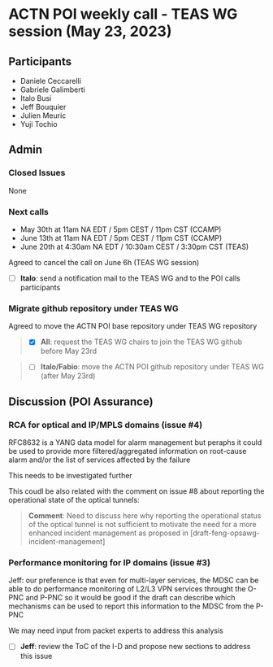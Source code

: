 # ACTN POI weekly call - TEAS WG session  (May 23, 2023)

## Participants

- Daniele Ceccarelli
- Gabriele Galimberti
- Italo Busi
- Jeff Bouquier
- Julien Meuric
- Yuji Tochio

## Admin

### Closed Issues

None

### Next calls

- May 30th at 11am NA EDT / 5pm CEST / 11pm CST (CCAMP)
- June 13th at 11am NA EDT / 5pm CEST / 11pm CST (CCAMP)
- June 20th at 4:30am NA EDT / 10:30am CEST / 3:30pm CST (TEAS)

Agreed to cancel the call on June 6h (TEAS WG session)

- [ ] **Italo**: send a notification mail to the TEAS WG and to the POI calls participants

### Migrate github repository under TEAS WG

Agreed to move the ACTN POI base repository under TEAS WG repository

> - [x] **All**: request the TEAS WG chairs to join the TEAS WG github before May 23rd

> - [ ] **Italo/Fabio**: move the ACTN POI github repository under TEAS WG (after May 23rd)
> 

## Discussion (POI Assurance)

### RCA for optical and IP/MPLS domains (issue #4)

RFC8632 is a YANG data model for alarm management but peraphs it could be used to provide more filtered/aggregated information on root-cause alarm and/or the list of services affected by the failure

This needs to be investigated further

This coudl be also related with the comment on issue #8 about reporting the operational state of the optical tunnels:

> **Comment**: Need to discuss here why reporting the operational status of the optical tunnel is not sufficient to motivate the need for a more enhanced incident management as proposed in [draft-feng-opsawg-incident-management]
> 

### Performance monitoring for IP domains (issue #3)

Jeff: our preference is that even for multi-layer services, the MDSC can be able to do performance monitoring of L2/L3 VPN services throught the O-PNC and P-PNC so it would be good if the draft can describe which mechanisms can be used to report this information to the MDSC from the P-PNC

We may need input from packet experts to address this analysis

- [ ] **Jeff**: review the ToC of the I-D and propose new sections to address this issue

